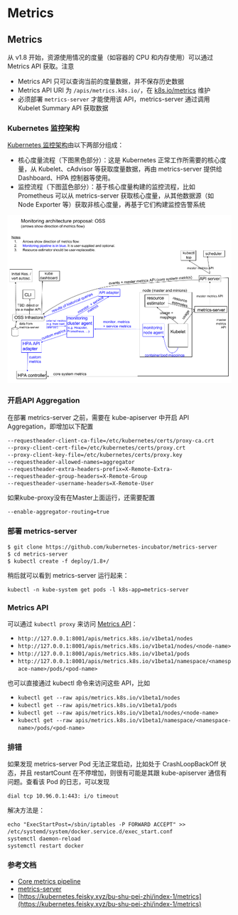 # Metrics



## Metrics

从 v1.8 开始，资源使用情况的度量（如容器的 CPU 和内存使用）可以通过 Metrics API 获取。注意

* Metrics API 只可以查询当前的度量数据，并不保存历史数据
* Metrics API URI 为 `/apis/metrics.k8s.io/`，在 [k8s.io/metrics](https://github.com/kubernetes/metrics) 维护
* 必须部署 `metrics-server` 才能使用该 API，metrics-server 通过调用 Kubelet Summary API 获取数据

### Kubernetes 监控架构

[Kubernetes 监控架构](https://github.com/kubernetes/community/blob/master/contributors/design-proposals/instrumentation/monitoring_architecture.md)由以下两部分组成：

* 核心度量流程（下图黑色部分）：这是 Kubernetes 正常工作所需要的核心度量，从 Kubelet、cAdvisor 等获取度量数据，再由 metrics-server 提供给 Dashboard、HPA 控制器等使用。
* 监控流程（下图蓝色部分）：基于核心度量构建的监控流程，比如 Prometheus 可以从 metrics-server 获取核心度量，从其他数据源（如 Node Exporter 等）获取非核心度量，再基于它们构建监控告警系统

![](../.gitbook/assets/image%20%2898%29.png)

### 开启API Aggregation

在部署 metrics-server 之前，需要在 kube-apiserver 中开启 API Aggregation，即增加以下配置

```text
--requestheader-client-ca-file=/etc/kubernetes/certs/proxy-ca.crt
--proxy-client-cert-file=/etc/kubernetes/certs/proxy.crt
--proxy-client-key-file=/etc/kubernetes/certs/proxy.key
--requestheader-allowed-names=aggregator
--requestheader-extra-headers-prefix=X-Remote-Extra-
--requestheader-group-headers=X-Remote-Group
--requestheader-username-headers=X-Remote-User
```

如果kube-proxy没有在Master上面运行，还需要配置

```text
--enable-aggregator-routing=true
```

### 部署 metrics-server

```text
$ git clone https://github.com/kubernetes-incubator/metrics-server
$ cd metrics-server
$ kubectl create -f deploy/1.8+/
```

稍后就可以看到 metrics-server 运行起来：

```text
kubectl -n kube-system get pods -l k8s-app=metrics-server
```

### Metrics API

可以通过 `kubectl proxy` 来访问 [Metrics API](https://github.com/kubernetes/community/blob/master/contributors/design-proposals/instrumentation/resource-metrics-api.md)：

* `http://127.0.0.1:8001/apis/metrics.k8s.io/v1beta1/nodes`
* `http://127.0.0.1:8001/apis/metrics.k8s.io/v1beta1/nodes/<node-name>`
* `http://127.0.0.1:8001/apis/metrics.k8s.io/v1beta1/pods`
* `http://127.0.0.1:8001/apis/metrics.k8s.io/v1beta1/namespace/<namespace-name>/pods/<pod-name>`

也可以直接通过 kubectl 命令来访问这些 API，比如

* `kubectl get --raw apis/metrics.k8s.io/v1beta1/nodes`
* `kubectl get --raw apis/metrics.k8s.io/v1beta1/pods`
* `kubectl get --raw apis/metrics.k8s.io/v1beta1/nodes/<node-name>`
* `kubectl get --raw apis/metrics.k8s.io/v1beta1/namespace/<namespace-name>/pods/<pod-name>`

### 排错

如果发现 metrics-server Pod 无法正常启动，比如处于 CrashLoopBackOff 状态，并且 restartCount 在不停增加，则很有可能是其跟 kube-apiserver 通信有问题。查看该 Pod 的日志，可以发现

```text
dial tcp 10.96.0.1:443: i/o timeout
```

解决方法是：

```text
echo "ExecStartPost=/sbin/iptables -P FORWARD ACCEPT" >> /etc/systemd/system/docker.service.d/exec_start.conf
systemctl daemon-reload
systemctl restart docker
```

### 参考文档

* [Core metrics pipeline](https://kubernetes.io/docs/tasks/debug-application-cluster/core-metrics-pipeline/)
* [metrics-server](https://github.com/kubernetes-incubator/metrics-server)
* [https://kubernetes.feisky.xyz/bu-shu-pei-zhi/index-1/metrics](https://kubernetes.feisky.xyz/bu-shu-pei-zhi/index-1/metrics)

